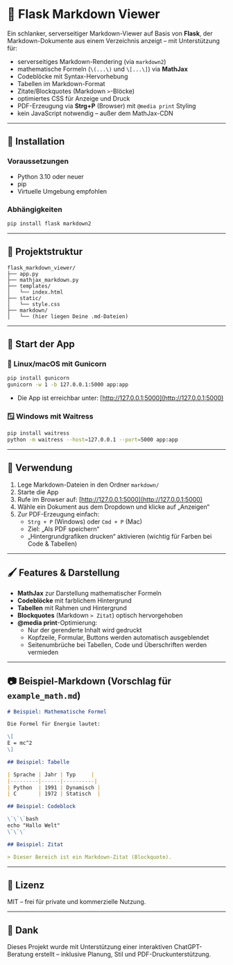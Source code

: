 
# 📘 Flask Markdown Viewer

Ein schlanker, serverseitiger Markdown-Viewer auf Basis von **Flask**, der Markdown-Dokumente aus einem Verzeichnis anzeigt – mit Unterstützung für:

- serverseitiges Markdown-Rendering (via `markdown2`)
- mathematische Formeln (`\(...\)` und `\[...\]`) via **MathJax**
- Codeblöcke mit Syntax-Hervorhebung
- Tabellen im Markdown-Format
- Zitate/Blockquotes (Markdown `>`-Blöcke)
- optimiertes CSS für Anzeige und Druck
- PDF-Erzeugung via **Strg+P** (Browser) mit `@media print` Styling
- kein JavaScript notwendig – außer dem MathJax-CDN

---

## 🔧 Installation

### Voraussetzungen

- Python 3.10 oder neuer
- pip
- Virtuelle Umgebung empfohlen

### Abhängigkeiten

```bash
pip install flask markdown2
```

---

## 📁 Projektstruktur

```text
flask_markdown_viewer/
├── app.py
├── mathjax_markdown.py
├── templates/
│   └── index.html
├── static/
│   └── style.css
├── markdown/
│   └── (hier liegen Deine .md-Dateien)
```

---

## 🚀 Start der App

### 🐧 Linux/macOS mit Gunicorn

```bash
pip install gunicorn
gunicorn -w 1 -b 127.0.0.1:5000 app:app
```

- Die App ist erreichbar unter: [http://127.0.0.1:5000](http://127.0.0.1:5000)

### 🪟 Windows mit Waitress

```bash
pip install waitress
python -m waitress --host=127.0.0.1 --port=5000 app:app
```

---

## 📄 Verwendung

1. Lege Markdown-Dateien in den Ordner `markdown/`
2. Starte die App
3. Rufe im Browser auf: [http://127.0.0.1:5000](http://127.0.0.1:5000)
4. Wähle ein Dokument aus dem Dropdown und klicke auf „Anzeigen“
5. Zur PDF-Erzeugung einfach:
   - `Strg + P` (Windows) oder `Cmd + P` (Mac)
   - Ziel: „Als PDF speichern“
   - „Hintergrundgrafiken drucken“ aktivieren (wichtig für Farben bei Code & Tabellen)

---

## 🖌️ Features & Darstellung

- **MathJax** zur Darstellung mathematischer Formeln
- **Codeblöcke** mit farblichem Hintergrund
- **Tabellen** mit Rahmen und Hintergrund
- **Blockquotes** (Markdown `> Zitat`) optisch hervorgehoben
- **@media print**-Optimierung:
  - Nur der gerenderte Inhalt wird gedruckt
  - Kopfzeile, Formular, Buttons werden automatisch ausgeblendet
  - Seitenumbrüche bei Tabellen, Code und Überschriften werden vermieden

---

## 📷 Beispiel-Markdown (Vorschlag für `example_math.md`)

```markdown
# Beispiel: Mathematische Formel

Die Formel für Energie lautet:

\[
E = mc^2
\]

## Beispiel: Tabelle

| Sprache | Jahr | Typ     |
|---------|------|----------|
| Python  | 1991 | Dynamisch |
| C       | 1972 | Statisch  |

## Beispiel: Codeblock

\`\`\`bash
echo "Hallo Welt"
\`\`\`

## Beispiel: Zitat

> Dieser Bereich ist ein Markdown-Zitat (Blockquote).
```

---

## 📝 Lizenz

MIT – frei für private und kommerzielle Nutzung.

---

## 🙏 Dank

Dieses Projekt wurde mit Unterstützung einer interaktiven ChatGPT-Beratung erstellt – inklusive Planung, Stil und PDF-Druckunterstützung.
